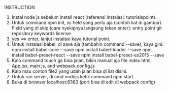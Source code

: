 INSTRUCTION

1. Instal node js sebelum install react (referensi instalasi: tutorialspoint).
2. Untuk command npm init, isi field yang perlu aja (contoh liat di gambar). Field yang di skip (cara nyekipnya langsung tekan enter):
   entry point
   git repository
   keywords
   license
3. yes ==> enter, lanjut instalasi kaya tutorial point.
4. Untuk instalasi babel, di save aja (tambahin command --save), kaya gini:
   npm install babel-core --save
   npm install babel-loader --save
   npm install babel-preset-react --save
   npm install babel-preset-es2015 --save
5. Kalo command touch ga bisa jalan, bikin manual aja file index.html, App.jsx, main.js, and webpack.config.js
6. Kalo mau contoh file2 yang udah jalan bisa di liat disini.
7. Untuk run server, di cmd nodejs ketik command npm start.
8. Buka di browser localhost:8383 (port bisa di edit di webpack config)